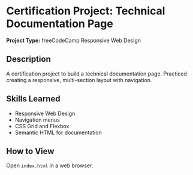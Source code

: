 # Certification Project: Technical Documentation Page

**Project Type:** freeCodeCamp Responsive Web Design

## Description
A certification project to build a technical documentation page. Practiced creating a responsive, multi-section layout with navigation.

## Skills Learned
- Responsive Web Design
- Navigation menus
- CSS Grid and Flexbox
- Semantic HTML for documentation

## How to View
Open `index.html` in a web browser.
